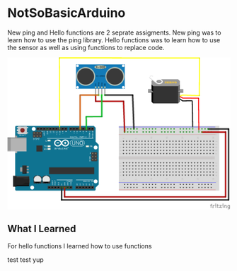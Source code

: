 # NotSoBasicArduino

New ping and Hello functions are 2 seprate assigments. New ping was to learn how to use the ping library. Hello functions was to learn how to use the sensor as well as using functions to replace code.

![Hello Functions](hellofunctions/hellofunctionsfritz.PNG)

## What I Learned
For hello functions I learned how to use functions     


test test
 yup
